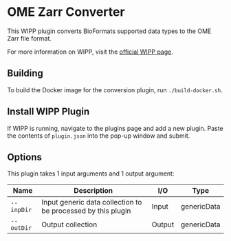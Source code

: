 # OME Zarr Converter

This WIPP plugin converts BioFormats supported data types to the OME Zarr file
format.

For more information on WIPP, visit the
[official WIPP page](https://isg.nist.gov/deepzoomweb/software/wipp).

## Building

To build the Docker image for the conversion plugin, run
`./build-docker.sh`.

## Install WIPP Plugin

If WIPP is running, navigate to the plugins page and add a new plugin. Paste the
contents of `plugin.json` into the pop-up window and submit.

## Options

This plugin takes 1 input arguments and
1 output argument:

| Name       | Description                                                  | I/O    | Type        |
|------------|--------------------------------------------------------------|--------|-------------|
| `--inpDir` | Input generic data collection to be processed by this plugin | Input  | genericData |
| `--outDir` | Output collection                                            | Output | genericData |

